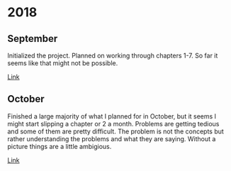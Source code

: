 # 2018

## September

Initialized the project.  Planned on working through chapters 1-7.  So far it seems like that might not be possible.

[Link](September.md)

## October

Finished a large majority of what I planned for in October, but it seems I might start slipping a chapter or 2 a month.  Problems are getting tedious and some of them are pretty difficult.  The problem is not the concepts but rather understanding the problems and what they are saying.  Without a picture things are a little ambigious.

[Link](October.md)

